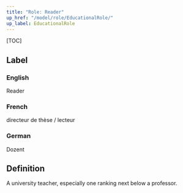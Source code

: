 ```yaml
---
title: "Role: Reader"
up_href: "/model/role/EducationalRole/"
up_label: EducationalRole
---
```


[TOC]

## Label

### English
Reader

### French
directeur de thèse / lecteur

### German
Dozent

## Definition
A university teacher, especially one ranking next below a professor.
